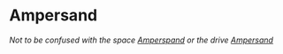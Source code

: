 # Ampersand

*Not to be confused with the space [Amperspand](../technology/ampersand_space.md) or the drive [Ampersand](../technology/ampersand_drives.md)*
